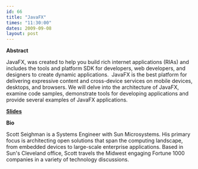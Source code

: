 ```yaml
---
id: 66
title: "JavaFX"
times: "11:30:00"
dates: 2009-09-08
layout: post
---
```

 **Abstract**

JavaFX, was created to help you build rich internet applications (RIAs) and includes the tools and platform SDK for developers, web developers, and designers to create dynamic applications.&nbsp; JavaFX is the best platform for delivering expressive content and cross-device services on mobile devices, desktops, and browsers. We will delve into the architecture of JavaFX, examine code samples, demonstrate tools for developing applications and provide several examples of JavaFX applications.

[**Slides**](downloads/JavaFX_COJUG.pdf)

**Bio**

Scott Seighman is a Systems Engineer with Sun Microsystems. His primary focus is architecting open solutions that span the computing landscape, from embedded devices to large-scale enterprise applications. Based in Sun's Cleveland office, Scott travels the Midwest engaging Fortune 1000 companies in a variety of technology discussions.

